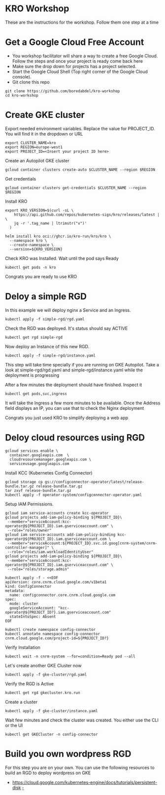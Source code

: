 # KRO Workshop
These are the instructions for the workshop. Follow them one step at a time

# Get a Google Cloud Free Account
- You workshop facilitator will share a way to create a free Google Cloud. Follow the steps and once your project is ready come back here
- Make sure the drop down for projects has a project selected.
- Start the Google Cloud Shell (Top right corner of the Google Cloud console).
- Git clone this repo
```
git clone https://github.com/boredabdel/kro-workshop
cd kro-workshop
```
# Create GKE cluster
Export needed environment variables. Replace the value for PROJECT_ID. You will find it in the dropdown or URL

```
export CLUSTER_NAME=kro
export REGION=europe-west1
export PROJECT_ID=<Insert your project ID here>
```

Create an Autopilot GKE cluster

```
gcloud container clusters create-auto $CLUSTER_NAME --region $REGION
```

Get credentials

```
gcloud container clusters get-credentials $CLUSTER_NAME --region $REGION
```

Install KRO

```
export KRO_VERSION=$(curl -sL \
    https://api.github.com/repos/kubernetes-sigs/kro/releases/latest | \
    jq -r '.tag_name | ltrimstr("v")'
  )

helm install kro oci://ghcr.io/kro-run/kro/kro \
  --namespace kro \
  --create-namespace \
  --version=${KRO_VERSION}
```

Check KRO was Installed. Wait until the pod says Ready

```
kubectl get pods -n kro
```

Congrats you are ready to use KRO

# Deloy a simple RGD

In this example we will deploy nginx a Service and an Ingress.

```
kubectl apply -f simple-rgd/rgd.yaml
```

Check the RGD was deployed. It's status should say ACTIVE

```
kubectl get rgd simple-rgd
```

Now deploy an Instance of this new RGD.

```
kubectl apply -f simple-rgd/instance.yaml
```

This step will take time specially if you are running on GKE Autopilot.
Take a look at simple-rgd/rgd.yaml and simple-rgd/instance.yaml while the deployment is progressing

After a few minutes the deployment should have finished. Inspect it

```
kubectl get pods,svc,ingress
```

It will take the Ingress a few more minutes to be available. Once the Address field displays an IP, you can use that to check the Nginx deployment

Congrats you just used KRO to simplify deploying a web app

# Deloy cloud resources using RGD

```
gcloud services enable \
  container.googleapis.com  \
  cloudresourcemanager.googleapis.com \
  serviceusage.googleapis.com
```

Install KCC (Kubernetes Config Connector)

```
gcloud storage cp gs://configconnector-operator/latest/release-bundle.tar.gz release-bundle.tar.gz
tar zxvf release-bundle.tar.gz
kubectl apply -f operator-system/configconnector-operator.yaml
```

Setup IAM Permissions.

```
gcloud iam service-accounts create kcc-operator
gcloud projects add-iam-policy-binding ${PROJECT_ID}\
 --member="serviceAccount:kcc-operator@${PROJECT_ID}.iam.gserviceaccount.com" \
 --role="roles/owner"
gcloud iam service-accounts add-iam-policy-binding kcc-operator@${PROJECT_ID}.iam.gserviceaccount.com \
 --member="serviceAccount:${PROJECT_ID}.svc.id.goog[cnrm-system/cnrm-controller-manager]" \
 --role="roles/iam.workloadIdentityUser"
gcloud projects add-iam-policy-binding ${PROJECT_ID}\
 --member="serviceAccount:kcc-operator@${PROJECT_ID}.iam.gserviceaccount.com" \
 --role="roles/storage.admin"
```

```
kubectl apply -f - <<EOF
apiVersion: core.cnrm.cloud.google.com/v1beta1
kind: ConfigConnector
metadata:
  name: configconnector.core.cnrm.cloud.google.com
spec:
  mode: cluster
  googleServiceAccount: "kcc-operator@${PROJECT_ID?}.iam.gserviceaccount.com"
  stateIntoSpec: Absent
EOF
```

```
kubectl create namespace config-connector
kubectl annotate namespace config-connector cnrm.cloud.google.com/project-id=${PROJECT_ID?}
```

Verify Installation

```
kubectl wait -n cnrm-system --for=condition=Ready pod --all
```

Let's create another GKE Cluster now

```
kubectl apply -f gke-cluster/rgd.yaml
```

Verify the RGD is Active

```
kubectl get rgd gkecluster.kro.run
```

Create a cluster

```
kubectl apply -f gke-cluster/instance.yaml
```

Wait few minutes and check the cluster was created. You either use the CLI or the UI

```
kubectl get GKECluster -n config-connector
```

# Build you own wordpress RGD

For this step you are on your own. You can use the following resources to build an RGD to deploy wordpress on GKE

- https://cloud.google.com/kubernetes-engine/docs/tutorials/persistent-disk
[- ](https://cloud.google.com/config-connector/docs/reference/overview)